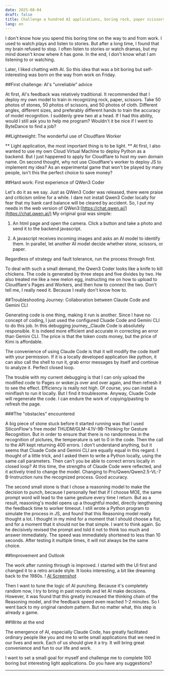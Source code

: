 ```yaml
---
date: 2025-08-04
draft: false
title: Challenge a hundred AI applications, boring rock, paper scissors
lang: en
---
```




I don't know how you spend this boring time on the way to and from work. I used to watch plays and listen to stories. But after a long time, I found that my brain refused to stop. I often listen to stories or watch dramas, but my mind doesn't know where it has gone. In the end, I don't know what I am listening to or watching.

Later, I liked chatting with AI. So this idea that was a bit boring but self-interesting was born on the way from work on Friday.

##First challenge: AI's "unreliable" advice

At first, AI's feedback was relatively traditional. It recommended that I deploy my own model to train in recognizing rock, paper, scissors. Take 50 photos of stones, 50 photos of scissors, and 50 photos of cloth. Different angles, different sizes, and preferably different hands to train the accuracy of model recognition. I suddenly grew two at a head. If I had this ability, would I still ask you to help me program? Wouldn't it be nice if I went to ByteDance to find a job?

##Lightweight: The wonderful use of Cloudflare Worker

** Light application, the most important thing is to be light. ** At first, I also wanted to use my own Cloud Virtual Machine to deploy Python as a backend. But I just happened to apply for Cloudflare to host my own domain name. On second thought, why not use Cloudflare's worker to deploy JS to implement my idea? As an experimental game that won't be played by many people, isn't this the perfect choice to save money?

##Hard work: First experience of QWen3 Coder

Let's do it as we say. Just as QWen3 Coder was released, there were praise and criticism online for a while. I dare not install Qwen3 Coder locally for fear that my bank card balance will be cleared by accident. So, I put my needs in the web version of QWen3:[https://chat.qwen.ai/](https://chat.qwen.ai/) My original goal was simple:

1. An html page and open the camera. Click a button and take a photo and send it to the backend javascript.
    
2. A javascript receives incoming images and asks an AI model to identify them. In parallel, let another AI model decide whether stone, scissors, or paper.
    

Regardless of strategy and fault tolerance, run the process through first.

To deal with such a small demand, the Qwen3 Coder looks like a knife to kill chickens. The code is generated by three steps and five divides by two. He also treated me like a new melon egg, instructing me on how to upload to Cloudflare's Pages and Workers, and then how to connect the two. Don't tell me, I really need it. Because I really don't know how to.

##Troubleshooting Journey: Collaboration between Claude Code and Gemini CLI

Generating code is one thing, making it run is another. Since I have no concept of coding, I just used the configured Cluade Code and Gemini CLI to do this job. In this debugging journey,_Claude Code is absolutely responsible. It is indeed more efficient and accurate in correcting an error than Gemini CLI. The price is that the token costs money, but the price of Kimi is affordable.

The convenience of using Claude Code is that it will modify the code itself with your permission. If it is a locally developed application like python, it can also call the shell to run it, grab error messages by itself and continue to analyze it. Perfect closed loop.

The trouble with my current debugging is that I can only upload the modified code to Pages or woker.js over and over again, and then refresh it to see the effect. Efficiency is really not high. Of course, you can install a miniflash to run it locally. But I find it troublesome. Anyway, Cluade Code will regenerate the code. I can endure the work of copying/pasting to refresh the page.

###The "obstacles" encountered

A big piece of stone stuck before it started running was that I used SiliconFlow's free model THUDM/GLM-4.1V-9B-Thinking for Gesture Recognition. But in order to ensure that there is no randomness in the recognition of pictures, the temperature is set to 0 in the code. Then the call to the API kept returning 400 errors. I don't understand anything, but it seems that Cluade Code and Gemini CLI are equally equal in this regard. I thought of a little trick, and I asked them to write a Python locally, using the same call parameters. Then can't you be able to correct errors locally in closed loop? At this time, the strengths of Claude Code were reflected, and it actively tried to change the model. Changing to Pro/Qwen/Qwen2.5-VL-7 B-Instruction runs the recognized process. Good accuracy.

The second small stone is that I chose a reasoning model to make the decision to punch, because I personally feel that if I choose MOE, the same prompt word will lead to the same gesture every time I return. But as a result, reasoning's model opens up a thoughtful model, directly lengthening the feedback time to worker timeout. I still wrote a Python program to simulate the process in JS, and found that this Reasoning model really thought a lot. I thought in my mind for a moment that I should choose a fist, and for a moment that it should not be that simple. I want to think again. So he decisively revised the prompt and told it not to think too much and answer immediately. The speed was immediately shortened to less than 10 seconds. After testing it multiple times, it will not always be the same choice.

##Improvement and Outlook

The work after running through is improved. I started with the UI first and changed it to a retro arcade style. It looks interesting, a bit like dreaming back to the 1980s.
! [AI Screenshot](minirps_UI.png)


Then I want to tune the logic of AI punching. Because it's completely random now, I try to bring in past records and let AI make decisions. However, it was found that this greatly increased the thinking chain of the Reasoning model, and the feedback speed even reached 1-2 minutes. So I went back to my original random pattern. But no matter what, this step is already a game.

##Write at the end

The emergence of AI, especially Claude Code, has greatly facilitated ordinary people like you and me to write small applications that we need in our lives and work. Each of us should give it a try. It will bring great convenience and fun to our life and work.

I want to set a small goal for myself and challenge me to complete 100 boring but interesting light applications. Do you have any suggestions?

---
